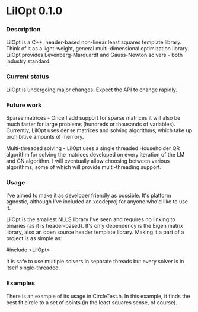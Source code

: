 LilOpt 0.1.0
======

### Description


LilOpt is a C++, header-based non-linear least squares template library.  Think of it as a light-weight, general multi-dimensional optimization library.  LilOpt provides Levenberg-Marquardt and Gauss-Newton solvers - both industry standard.  


### Current status


LilOpt is undergoing major changes.  Expect the API to change rapidly.


### Future work


Sparse matrices - Once I add support for sparse matrices it will also be much faster for large problems (hundreds or thousands of variables).  Currently, LilOpt uses dense matrices and solving algorithms, which take up prohibitive amounts of memory. 

Multi-threaded solving - LilOpt uses a single threaded Householder QR algorithm for solving the matrices developed on every iteration of the LM and GN algorithm.  I will eventually allow choosing between various algorithms, some of which will provide multi-threading support.  
 
 
### Usage


I've aimed to make it as developer friendly as possible.  It's platform agnostic, although I've included an xcodeproj for anyone who'd like to use it.

LilOpt is the smallest NLLS library I've seen and requires no linking to binaries (as it is header-based).  It's only dependency is the Eigen matrix library, also an open source header template library.  Making it a part of a project is as simple as:

\#include \<LilOpt\>

It is safe to use multiple solvers in separate threads but every solver is in itself single-threaded.


### Examples


There is an example of its usage in CircleTest.h.  In this example, it finds the best fit circle to a set of points (in the least squares sense, of course). 





